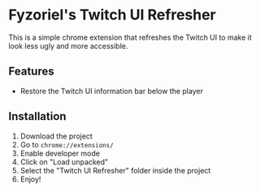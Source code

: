 # Fyzoriel's Twitch UI Refresher

This is a simple chrome extension that refreshes the Twitch UI to make it look less ugly and more accessible.

## Features
- Restore the Twitch UI information bar below the player

## Installation
1. Download the project
2. Go to `chrome://extensions/`
3. Enable developer mode
4. Click on "Load unpacked"
5. Select the "Twitch UI Refresher" folder inside the project
6. Enjoy!